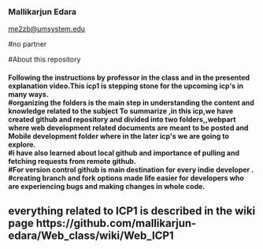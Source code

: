 
### Mallikarjun Edara
me2zb@umsystem.edu

#no partner </br>

#About this repository </br>
<h4>Following the instructions by professor in the class and in the presented explanation video.This icp1 is stepping stone for the upcoming icp's in many ways.</br>
#organizing the folders is the main step in understanding the content and knowledge related to the subject
To summarize ,in this icp,we have created github and repository and divided into two folders,,webpart where web development related documents are meant to be posted and Mobile development folder where in the later icp's we are going to explore.</br>
#i have also learned about local github and importance of pulling and fetching requests from remote github.</br>
#For version control github is main destination for every indie developer .</br>
#creating branch and fork options made life easier for developers who are experiencing bugs and making changes in whole code.</br>
<h2>everything related to ICP1 is described in the wiki page
https://github.com/mallikarjun-edara/Web_class/wiki/Web_ICP1
